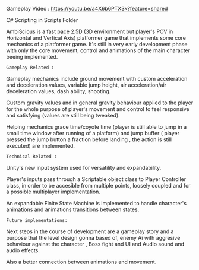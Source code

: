 Gameplay Video : https://youtu.be/a4X6b6PTX3k?feature=shared

C# Scripting in Scripts Folder

AmbiScious is a fast pace 2.5D (3D environment but player's POV in Horizontal and Vertical Axis) platformer game that implements some core mechanics of a platformer game.
It's still in very early development phase with only the core movement, control and animations of the main character beeing implemented.

    Gameplay Related : 

Gameplay mechanics include ground movement with custom acceleration and deceleration values, variable jump height, air acceleration/air deceleration values, dash ability, shooting.

Custom gravity values and in general gravity behaviour  applied to the player for the whole purpose of player's movement and control to feel responsive and satisfying (values are still being tweaked).

Helping mechanics grace time/coyote time (player is still able to jump in a small time window after running of a platform) and jump buffer ( player pressed the jump button a fraction before landing , the action is still executed)  are implemented.

    Technical Related : 

Unity's new input system used for versatility and expandability.

Player's inputs pass through a Scriptable object class to Player Controller class, in order to be accesible from multiple points, loosely coupled and for a possible multiplayer implementation. 

An expandable Finite State Machine is implemented to handle character's animations and animations transitions between states. 

    Future implementations: 

Next steps in the course of development are a gameplay story and a purpose that the level design gonna based of, enemy Ai with aggresive behaviour against the character , Boss fight and UI and Audio sound and audio effects.

Also a better connection between animations and movement. 
